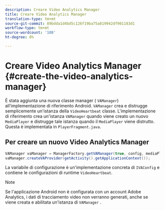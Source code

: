 ```yaml
---
description: Creare Video Analytics Manager
title: Creare Video Analytics Manager
translation-type: tm+mt
source-git-commit: 89bdda1d4bd5c126f19ba75a819942df901183d1
workflow-type: tm+mt
source-wordcount: '108'
ht-degree: 0%

---
```



# Creare Video Analytics Manager {#create-the-video-analytics-manager}

È stata aggiunta una nuova classe manager ( `VAManager`) all’implementazione di riferimento Android. `VAManager` crea e distrugge semplicemente un&#39;istanza della  `VideoHeartbeat` classe. L&#39;implementazione di riferimento crea un&#39;istanza `VAManager` quando viene creato un nuovo `MediaPlayer` e distrugge tale istanza quando il `MediaPlayer` viene distrutto. Questa è implementata in `PlayerFragment.java`.

## Per creare un nuovo Video Analytics Manager

```java
VAManager vaManager = ManagerFactory.getVAManager(true, config, mediaPlayer);  
vaManager.createVAProvider(getActivity().getApplicationContext()); 
```

La variabile di configurazione è un&#39;implementazione concreta di `IVAConfig` e contiene le configurazioni di runtime `VideoHeartbeat`.

>[!NOTE]
>
>Se l&#39;applicazione Android non è configurata con un account Adobe Analytics, i dati di tracciamento video non verranno generati, anche se viene creata e abilitata un&#39;istanza di `VAManager` .

